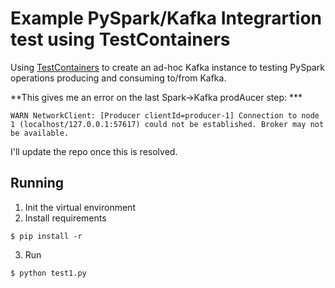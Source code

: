 # Example PySpark/Kafka Integrartion test using TestContainers

Using [TestContainers](https://testcontainers-python.readthedocs.io/en/latest/) to create an ad-hoc Kafka instance to testing PySpark operations producing and consuming to/from Kafka.

**This gives me an error on the last Spark->Kafka prodAucer step: ***

```text
WARN NetworkClient: [Producer clientId=producer-1] Connection to node 1 (localhost/127.0.0.1:57617) could not be established. Broker may not be available.
```

I'll update the repo once this is resolved.

## Running

1. Init the virtual environment
2. Install requirements

```shell
$ pip install -r
```

3. Run

```shell
$ python test1.py
```
